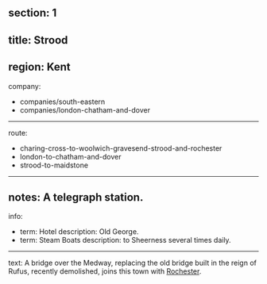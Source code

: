 section: 1
----
title: Strood
----
region: Kent
----
company:
- companies/south-eastern
- companies/london-chatham-and-dover
----
route:
- charing-cross-to-woolwich-gravesend-strood-and-rochester
- london-to-chatham-and-dover
- strood-to-maidstone
----
notes: A telegraph station.
----
info:
- term: Hotel
  description: Old George.
- term: Steam Boats
  description: to Sheerness several times daily.
----
text: A bridge over the Medway, replacing the old bridge built in the reign of Rufus, recently demolished, joins this town with [Rochester](/stations/rochester).
